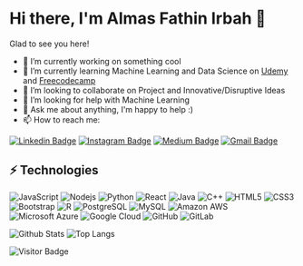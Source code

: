 # Hi there, I'm Almas Fathin Irbah 👋

Glad to see you here!

- 🔭 I’m currently working on something cool
- 🌱 I’m currently learning Machine Learning and Data Science on [Udemy](https://www.udemy.com/) and [Freecodecamp](https://freecodecamp.org/)
- 👯 I’m looking to collaborate on Project and Innovative/Disruptive Ideas
- 🤔 I’m looking for help with Machine Learning
- 💬 Ask me about anything, I'm happy to help :)
- 📫 How to reach me:

[![Linkedin Badge](https://img.shields.io/badge/-almasfathinirbah-blue?style=flat-square&logo=Linkedin&logoColor=white&link=https://www.linkedin.com/in/almasfathinirbah/)](https://www.linkedin.com/in/almasfathinirbah/)
[![Instagram Badge](https://img.shields.io/badge/-almass1412-purple?style=flat-square&logo=instagram&logoColor=white&link=https://instagram.com/almass1412/)](https://instagram.com/almass1412)
[![Medium Badge](https://img.shields.io/badge/-@almasfathinirbah-03a57a?style=flat-square&labelColor=000000&logo=Medium&link=https://medium.com/@almasfathinirbah/)](https://medium.com/@almasfathinirbah)
[![Gmail Badge](https://img.shields.io/badge/-almasfathinirbah@gmail.com-c14438?style=flat-square&logo=Gmail&logoColor=white&link=mailto:almasfathinirbah@gmail.com)](mailto:almasfathinirbah@gmail.com)

## ⚡ Technologies

![JavaScript](https://img.shields.io/badge/-JavaScript-black?style=flat-square&logo=javascript)
![Nodejs](https://img.shields.io/badge/-Nodejs-black?style=flat-square&logo=Node.js)
![Python](https://img.shields.io/badge/-Python-black?style=flat-square&logo=Python)
![React](https://img.shields.io/badge/-React-black?style=flat-square&logo=react)
![Java](https://img.shields.io/badge/-java-E34A86?style=flat-square&logo=java)
![C++](https://img.shields.io/badge/-C++-00599C?style=flat-square&logo=c)
![HTML5](https://img.shields.io/badge/-HTML5-E34F26?style=flat-square&logo=html5&logoColor=white)
![CSS3](https://img.shields.io/badge/-CSS3-1572B6?style=flat-square&logo=css3)
![Bootstrap](https://img.shields.io/badge/-Bootstrap-563D7C?style=flat-square&logo=bootstrap)
![R](https://img.shields.io/badge/-R-00599C?style=flat-square&logo=R)
![PostgreSQL](https://img.shields.io/badge/-PostgreSQL-336791?style=flat-square&logo=postgresql)
![MySQL](https://img.shields.io/badge/-MySQL-black?style=flat-square&logo=mysql)
![Amazon AWS](https://img.shields.io/badge/Amazon%20AWS-232F3E?style=flat-square&logo=amazon-aws)
![Microsoft Azure](https://img.shields.io/badge/Microsoft%20Azure-232F7E?style=flat-square&logo=microsoft-azure)
![Google Cloud](https://img.shields.io/badge/Google%20Cloud-black?style=flat-square&logo=google-cloud)
![GitHub](https://img.shields.io/badge/-GitHub-181717?style=flat-square&logo=github)
![GitLab](https://img.shields.io/badge/-GitLab-FCA121?style=flat-square&logo=gitlab)

![Github Stats](https://github-readme-stats.vercel.app/api?username=almasfathinirbah&count_private=true&show_icons=true&include_all_commits=true)
![Top Langs](https://github-readme-stats.vercel.app/api/top-langs/?username=almasfathinirbah&hide=TeX&layout=compact)

![Visitor Badge](https://visitor-badge.laobi.icu/badge?page_id=almasfathinirbah)
